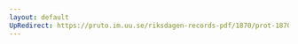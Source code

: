 ```yaml
---
layout: default
UpRedirect: https://pruto.im.uu.se/riksdagen-records-pdf/1870/prot-1870--ak--310.pdf
---
```

